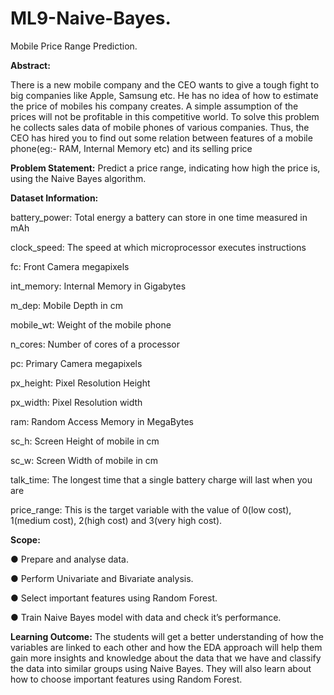 # ML9-Naive-Bayes.
Mobile Price Range Prediction.


**Abstract:**
  
There is a new mobile company and the CEO wants to give a tough fight to big companies like Apple, Samsung etc. He has no idea of how to estimate the price of
mobiles his company creates. A simple assumption of the prices will not be profitable in this competitive world. To solve this problem he collects sales data of mobile phones of various companies. Thus, the CEO has hired you to find out some relation between features of a mobile phone(eg:- RAM, Internal Memory etc) and its selling price


**Problem Statement:**
Predict a price range, indicating how high the price is, using the Naive Bayes algorithm.


**Dataset Information:**

battery_power: Total energy a battery can store in one time measured in mAh

clock_speed: The speed at which microprocessor executes instructions

fc: Front Camera megapixels

int_memory: Internal Memory in Gigabytes

m_dep: Mobile Depth in cm

mobile_wt: Weight of the mobile phone

n_cores: Number of cores of a processor

pc: Primary Camera megapixels

px_height: Pixel Resolution Height

px_width: Pixel Resolution width

ram: Random Access Memory in MegaBytes

sc_h: Screen Height of mobile in cm

sc_w: Screen Width of mobile in cm

talk_time: The longest time that a single battery charge will last when you are

price_range: This is the target variable with the value of 0(low cost), 1(medium cost), 2(high cost) and 3(very high cost).

**Scope:**

● Prepare and analyse data.

● Perform Univariate and Bivariate analysis.

● Select important features using Random Forest.

● Train Naive Bayes model with data and check it’s performance.

**Learning Outcome:**
The students will get a better understanding of how the variables are linked to each
other and how the EDA approach will help them gain more insights and knowledge
about the data that we have and classify the data into similar groups using Naive Bayes.
They will also learn about how to choose important features using Random Forest.


